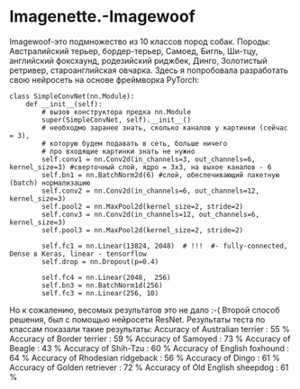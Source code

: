 # Imagenette.-Imagewoof
Imagewoof-это подмножество из 10 классов пород собак. Породы: Австралийский терьер, бордер-терьер, Самоед, Бигль, Ши-тцу, английский фоксхаунд, родезийский риджбек, Динго, Золотистый ретривер, староанглийская овчарка.
Здесь я попробовала разработать свою нейросеть на основе фреймворка PyTorch:
```
class SimpleConvNet(nn.Module):
    def __init__(self):
        # вызов конструктора предка nn.Module
        super(SimpleConvNet, self).__init__()
        # необходмо заранее знать, сколько каналов у картинки (сейчас = 3),
        # которую будем подавать в сеть, больше ничего
        # про входящие картинки знать не нужно
        self.conv1 = nn.Conv2d(in_channels=3, out_channels=6, kernel_size=3) #сверточный слой, ядро = 3х3, на выхое каналов - 6
        self.bn1 = nn.BatchNorm2d(6) #слой, обеспечивающий пакетную (batch) нормализацию
        self.conv2 = nn.Conv2d(in_channels=6, out_channels=12, kernel_size=3)
        self.pool2 = nn.MaxPool2d(kernel_size=2, stride=2)
        self.conv3 = nn.Conv2d(in_channels=12, out_channels=6, kernel_size=3)
        self.pool3 = nn.MaxPool2d(kernel_size=2, stride=2)
        
        self.fc1 = nn.Linear(13824, 2048)  # !!!  #- fully-connected, Dense в Keras, linear - tensorflow
        self.drop = nn.Dropout(p=0.4)
        
        self.fc4 = nn.Linear(2048,  256)
        self.bn3 = nn.BatchNorm1d(256)
        self.fc3 = nn.Linear(256, 10)
```
Но к сожалению, весомых результатов это не дало :-(
Второй способ решения, был с помощью нейросети ResNet. Результаты теста по классам показали такие результаты:
Accuracy of Australian terrier : 55 %
Accuracy of Border terrier : 59 %
Accuracy of Samoyed : 73 %
Accuracy of Beagle : 43 %
Accuracy of Shih-Tzu : 60 %
Accuracy of English foxhound : 64 %
Accuracy of Rhodesian ridgeback : 56 %
Accuracy of Dingo : 61 %
Accuracy of Golden retriever : 72 %
Accuracy of Old English sheepdog : 61 %

